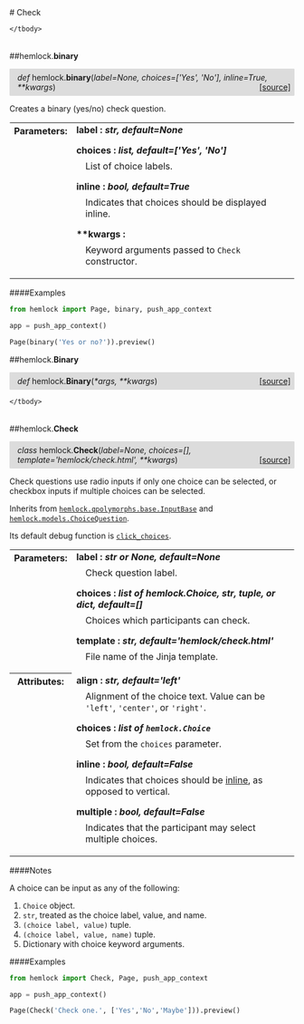<script src="https://cdn.mathjax.org/mathjax/latest/MathJax.js?config=TeX-AMS-MML_HTMLorMML" type="text/javascript"></script>

<link rel="stylesheet" href="https://assets.readthedocs.org/static/css/readthedocs-doc-embed.css" type="text/css" />

<style>
    a.src-href {
        float: right;
    }
    p.attr {
        margin-top: 0.5em;
        margin-left: 1em;
    }
    p.func-header {
        background-color: gainsboro;
        border-radius: 0.1em;
        padding: 0.5em;
        padding-left: 1em;
    }
    table.field-table {
        border-radius: 0.1em
    }
</style># Check

<table class="docutils field-list field-table" frame="void" rules="none">
    <col class="field-name" />
    <col class="field-body" />
    <tbody valign="top">
        
    </tbody>
</table>



##hemlock.**binary**

<p class="func-header">
    <i>def</i> hemlock.<b>binary</b>(<i>label=None, choices=['Yes', 'No'], inline=True, **kwargs</i>) <a class="src-href" target="_blank" href="https://github.com/dsbowen/hemlock/blob/master/hemlock/qpolymorphs/check.py#L9">[source]</a>
</p>

Creates a binary (yes/no) check question.

<table class="docutils field-list field-table" frame="void" rules="none">
    <col class="field-name" />
    <col class="field-body" />
    <tbody valign="top">
        <tr class="field">
    <th class="field-name"><b>Parameters:</b></td>
    <td class="field-body" width="100%"><b>label : <i>str, default=None</i></b>
<p class="attr">
    
</p>
<b>choices : <i>list, default=['Yes', 'No']</i></b>
<p class="attr">
    List of choice labels.
</p>
<b>inline : <i>bool, default=True</i></b>
<p class="attr">
    Indicates that choices should be displayed inline.
</p>
<b>**kwargs : <i></i></b>
<p class="attr">
    Keyword arguments passed to <code>Check</code> constructor.
</p></td>
</tr>
    </tbody>
</table>

####Examples

```python
from hemlock import Page, binary, push_app_context

app = push_app_context()

Page(binary('Yes or no?')).preview()
```

##hemlock.**Binary**

<p class="func-header">
    <i>def</i> hemlock.<b>Binary</b>(<i>*args, **kwargs</i>) <a class="src-href" target="_blank" href="https://github.com/dsbowen/hemlock/blob/master/hemlock/qpolymorphs/check.py#L41">[source]</a>
</p>



<table class="docutils field-list field-table" frame="void" rules="none">
    <col class="field-name" />
    <col class="field-body" />
    <tbody valign="top">
        
    </tbody>
</table>



##hemlock.**Check**

<p class="func-header">
    <i>class</i> hemlock.<b>Check</b>(<i>label=None, choices=[], template='hemlock/check.html', **kwargs</i>) <a class="src-href" target="_blank" href="https://github.com/dsbowen/hemlock/blob/master/hemlock/qpolymorphs/check.py#L52">[source]</a>
</p>

Check questions use radio inputs if only one choice can be selected, or
checkbox inputs if multiple choices can be selected.

Inherits from [`hemlock.qpolymorphs.base.InputBase`](bases.md) and [`hemlock.models.ChoiceQuestion`](../models/question.md).

Its default debug function is
[`click_choices`](../functions/debug.md#hemlockfunctionsdebugclick_choices).

<table class="docutils field-list field-table" frame="void" rules="none">
    <col class="field-name" />
    <col class="field-body" />
    <tbody valign="top">
        <tr class="field">
    <th class="field-name"><b>Parameters:</b></td>
    <td class="field-body" width="100%"><b>label : <i>str or None, default=None</i></b>
<p class="attr">
    Check question label.
</p>
<b>choices : <i>list of hemlock.Choice, str, tuple, or dict, default=[]</i></b>
<p class="attr">
    Choices which participants can check.
</p>
<b>template : <i>str, default='hemlock/check.html'</i></b>
<p class="attr">
    File name of the Jinja template.
</p></td>
</tr>
<tr class="field">
    <th class="field-name"><b>Attributes:</b></td>
    <td class="field-body" width="100%"><b>align : <i>str, default='left'</i></b>
<p class="attr">
    Alignment of the choice text. Value can be <code>'left'</code>, <code>'center'</code>, or <code>'right'</code>.
</p>
<b>choices : <i>list of <code>hemlock.Choice</code></i></b>
<p class="attr">
    Set from the <code>choices</code> parameter.
</p>
<b>inline : <i>bool, default=False</i></b>
<p class="attr">
    Indicates that choices should be <a href="https://getbootstrap.com/docs/4.0/components/forms/#inline">inline</a>, as opposed to vertical.
</p>
<b>multiple : <i>bool, default=False</i></b>
<p class="attr">
    Indicates that the participant may select multiple choices.
</p></td>
</tr>
    </tbody>
</table>

####Notes

A choice can be input as any of the following:

1. `Choice` object.
2. `str`, treated as the choice label, value, and name.
3. `(choice label, value)` tuple.
4. `(choice label, value, name)` tuple.
5. Dictionary with choice keyword arguments.

####Examples

```python
from hemlock import Check, Page, push_app_context

app = push_app_context()

Page(Check('Check one.', ['Yes','No','Maybe'])).preview()
```

